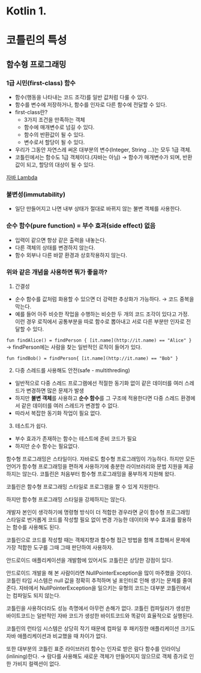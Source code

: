 # Kotlin 1.

# 코틀린의 특성

## 함수형 프로그래밍

### 1급 시민(first-class) 함수

- 함수(행동을 나타내는 코드 조각)를 일반 값처럼 다룰 수 있다.
- 함수를 변수에 저장하거나, 함수를 인자로 다른 함수에 전달할 수 있다.
- first-class란?
    - 3가지 조건을 만족하는 객체
    - 함수에 매개변수로 넘길 수 있다.
    - 함수의 반환값이 될 수 있다.
    - 변수로서 할당이 될 수 있다.
- 우리가 그동안 자연스레 써온 대부분의 변수(Integer, String ...)는 모두 1급 객체.
- 코틀린에서는 함수도 1급 객체이다.(자바는 아님) → 함수가 매개변수가 되며, 반환값이 되고, 할당의 대상이 될 수 있다.

[자바 Lambda](Kotlin%201%20f400556a196f42df988e5d7133161870/%E1%84%8C%E1%85%A1%E1%84%87%E1%85%A1%20Lambda%205a2955e6661f4d39aba8d53423f143e3.md)

### 불변성(immutability)

- 일단 만들어지고 나면 내부 상태가 절대로 바뀌지 않는 불변 객체를 사용한다.

### 순수 함수(pure function) = 부수 효과(side effect) 없음

- 입력이 같으면 항상 같은 출력을 내놓는다.
- 다른 객체의 상태를 변경하지 않는다.
- 함수 외부나 다른 바깥 환경과 상호작용하지 않는다.

### 위와 같은 개념을 사용하면 뭐가 좋을까?

1. 간결성
- 순수 함수를 값처럼 화용할 수 있으면 더 강력한 추상화가 가능하다. → 코드 중복을 막는다.
- 예를 들어 아주 비슷한 작업을 수행하는 비슷한 두 개의 코드 조각이 있다고 가정. 이런 경우 로직에서 공통부분을 따로 함수로 뽑아내고 서로 다른 부분만 인자로 전달할 수 있다.

`fun findAlice() = findPerson { [it.name](http://it.name) == "Alice" }` → findPerson에는 사람을 찾는 일반적인 로직이 들어가 있다.

`fun findBob() = findPerson{ [it.name](http://it.name) == "Bob" }`

2. 다중 스레드를 사용해도 안전(safe - multithreding)

- 일반적으로 다중 스레드 프로그램에선 적절한 동기화 없이 같은 데이터를 여러 스레드가 변경하면 많은 문제가 발생
- 하지만 **불변 객체**를 사용하고 **순수 함수**를 그 구조에 적용한다면 다중 스레드 환경에서 같은 데이터를 여러 스레드가 변경할 수 없다.
- 따라서 복잡한 동기화 작업이 필요 없다.

3. 테스트가 쉽다.

- 부수 효과가 존재하는 함수는 테스트에 준비 코드가 필요
- 하지만 순수 함수는 필요없다.

함수형 프로그래밍은 스타일이다. 자바로도 함수형 프로그래밍이 가능하다. 하지만 모든 언어가 함수형 프로그래밍을 편하게 사용하기에 충분한 라이브러리와 문법 지원을 제공하지는 않는다. 코틀린은 처음부터 함수형 프로그래밍을 풍부하게 지원해 왔다. 

코틀린은 함수형  프로그래밍 스타일로 프로그램을 짤 수 있게 지원한다.

하지만 함수형 프로그래밍 스타일을 강제하지는 않는다.

개발자 본인이 생각하기에 명령형 방식이 더 적합한 경우라면 굳이 함수형 프로그래밍 스타일로 번거롭게 코드를 작성할 필요 없이 변경 가능한 데이터와 부수 효과를 활용하는 함수를 사용해도 된다.

코틀린으로 코드를 작성할 때는 객체지향과 함수형 접근 방법을 함께 조합해서 문제에 가장 적합한 도구를 그때 그때 판단하여 사용하자.

안드로이드 애플리케이션을 개발함에 있어서도 코틀린은 상당한 강점이 있다. 

안드로이드 개발을 해 본 사람이라면 NullPointerException을 많이 마주했을 것이다. 코틀린 타입 시스템은 null 값을 정확히 추적하며 널 포인터로 인해 생기는 문제를 줄여준다. 자바에서 NullPointerException을 일으키는 유형의 코드는 대부분 코틀린에서는 컴파일도 되지 않는다.

코틀린을 사용하더라도 성능 측명에서 아무런 손해가 없다. 코틀린 컴파일러가 생성한 바이트코드는 일반적인 자바 코드가 생성한 바이트코드와 똑같이 효율적으로 실행된다.

코틀린의 런타임 시스템은 상당히 작기 때문에 컴파일 후 패키징한 애플리케이션 크기도 자바 애플리케이션과 비교했을 때 차이가 없다.

또한 대부분의 코틀린 표준 라이브러리 함수는 인자로 받은 람다 함수를 인라이닝(inlining)한다. → 람다를 사용해도 새로운 객체가 만들어지지 않으므로 객체 증가로 인한 가비지 컬렉션이 없다.